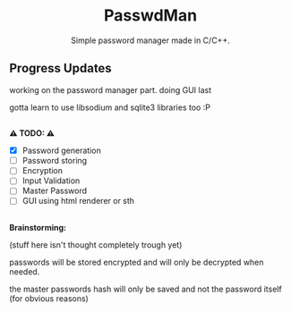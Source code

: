 <h1 align="center"> <b>PasswdMan</b> </h1>
<p align="center">Simple password manager made in C/C++.</p>

## Progress Updates
working on the password manager part. doing GUI last

gotta learn to use libsodium and sqlite3 libraries too :P

## 
**⚠️ TODO: ⚠️**
<!-- Some Goals for the Project. -->
- [x] Password generation
- [ ] Password storing
- [ ] Encryption
- [ ] Input Validation
- [ ] Master Password
- [ ] GUI using html renderer or sth
## 
**Brainstorming:**

(stuff here isn't thought completely trough yet)

passwords will be stored encrypted and will only be decrypted when needed.

the master passwords hash will only be saved and not the password itself (for obvious reasons)
